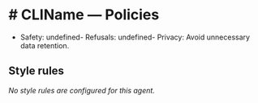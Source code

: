 # # CLIName — Policies
- Safety: undefined- Refusals: undefined- Privacy: Avoid unnecessary data retention.
## Style rules

_No style rules are configured for this agent._
